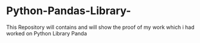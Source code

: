 # Python-Pandas-Library-
This Repository will contains and will show the proof of my work which i had worked on Python Library Panda
